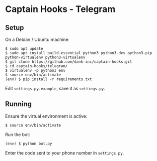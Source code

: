 # Captain Hooks - Telegram

## Setup

On a Debian / Ubuntu machine:

```
$ sudo apt update
$ sudo apt install build-essential python3 python3-dev python3-pip python-virtualenv python3-virtualenv
$ git clone https://github.com/dank-inc/captain-hooks.git
$ cd captain-hooks/telegram/
$ virtualenv -p python3 env
$ source env/bin/activate
(env) $ pip install -r requirements.txt
```

Edit `settings.py.example`, save it as `settings.py`.

## Running

Ensure the virtual environment is active:

```
$ source env/bin/activate
```

Run the bot:

```
(env) $ python bot.py
```

Enter the code sent to your phone number in `settings.py`.
